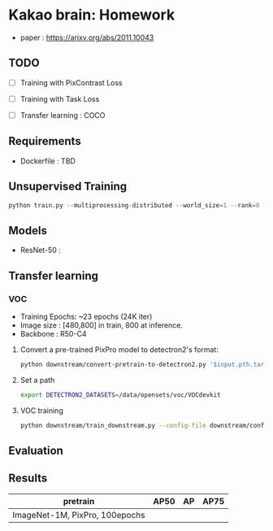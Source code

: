 # Kakao brain: Homework
* paper : https://arixv.org/abs/2011.10043



## TODO

- [ ] Training with PixContrast Loss
- [ ] Training with Task Loss
- [ ] Transfer learning : COCO 



## Requirements

* Dockerfile : TBD

  

## Unsupervised Training 

```python
python train.py --multiprocessing-distributed --world_size=1 --rank=0 --train_path='$datapath' --batch_size=512
```



## Models

* ResNet-50 : 

  

## Transfer learning

### VOC
* Training Epochs: ~23 epochs (24K iter)
* Image size : [480,800] in train, 800 at inference.
* Backbone : R50-C4



1. Convert a pre-trained PixPro model to detectron2's format:

   ```bash
   python downstream/convert-pretrain-to-detectron2.py '$input.pth.tar' pixpro_voc.pkl
   ```

   

2. Set a path

   ```bash
   export DETECTRON2_DATASETS=/data/opensets/voc/VOCdevkit
   ```

   

3. VOC training

   ```bash
   python downstream/train_downstream.py --config-file downstream/configs/pascal_voc_R_50_C4_24k.yaml --num-gpus 4 MODEL.WEIGHTS downstream/pixpro_voc.pkl
   ```

   

   

## Evaluation





## Results

| pretrain                       | AP50 | AP   | AP75 |
| ------------------------------ | ---- | ---- | ---- |
| ImageNet-1M, PixPro, 100epochs |      |      |      |

